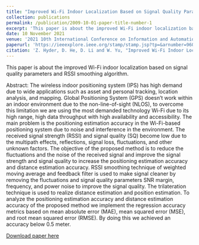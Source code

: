 ```yaml
---
title: "Improved Wi-Fi Indoor Localization Based on Signal Quality Parameters and RSSI Smoothing Algorithm"
collection: publications
permalink: /publication/2009-10-01-paper-title-number-1
excerpt: 'This paper is about the improved Wi-Fi indoor localization based on signal quality parameters and RSSI smoothing algorithm.'
date: 10 November 2021
venue: '2021 10th International Conference on Information and Automation for Sustainability (ICIAfS)'
paperurl: 'https://ieeexplore.ieee.org/stamp/stamp.jsp?tp=&arnumber=9606145&isnumber=9605803'
citation: 'Z. Hyder, D. He, D. Li and W. Yu, "Improved Wi-Fi Indoor Localization Based on Signal Quality Parameters and RSSI Smoothing Algorithm," 2021 10th International Conference on Information and Automation for Sustainability (ICIAfS), Negambo, Sri Lanka, 2021, pp. 140-144, doi: 10.1109/ICIAfS52090.2021.9606145'
---
```

This paper is about the improved Wi-Fi indoor localization based on signal quality parameters and RSSI smoothing algorithm.

Abstract: The wireless indoor positioning system (IPS) has high demand due to wide applications such as asset and personal tracking, location analysis, and mapping. Global Positioning System (GPS) doesn’t work within an indoor environment due to the non-line-of-sight (NLOS), to overcome this limitation we are using the most demanded technology Wi-Fi due to its high range, high data throughput with high availability and accessibility. The main problem is the positioning estimation accuracy in the Wi-Fi-based positioning system due to noise and interference in the environment. The received signal strength (RSSI) and signal quality (SQ) become low due to the multipath effects, reflections, signal loss, fluctuations, and other unknown factors. The objective of the proposed method is to reduce the fluctuations and the noise of the received signal and improve the signal strength and signal quality to increase the positioning estimation accuracy and distance estimation accuracy. RSSI smoothing technique of weighted moving average and feedback filter is used to make signal cleaner by removing the fluctuations and signal quality parameters SNR margin, frequency, and power noise to improve the signal quality. The trilateration technique is used to realize distance estimation and position estimation. To analyze the positioning estimation accuracy and distance estimation accuracy of the proposed method we implement the regression accuracy metrics based on mean absolute error (MAE), mean squared error (MSE), and root mean squared error (RMSE). By doing this we achieved an accuracy below 0.5 meter.

[Download paper here](https://ieeexplore.ieee.org/stamp/stamp.jsp?tp=&arnumber=9606145&isnumber=9605803)

